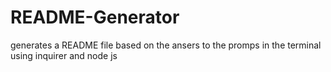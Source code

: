 # README-Generator
generates a README file based on the ansers to the promps in the terminal using inquirer and node js
